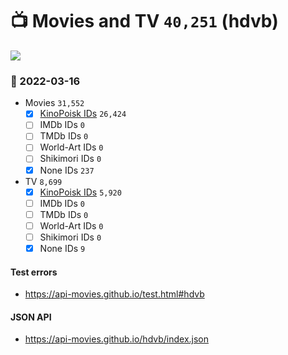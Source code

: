 # :tv: Movies and TV `40,251` (hdvb)

<a href="https://API-Movies.github.io"><img src="https://API-Movies.github.io/banner.png?cache"></a>

### :date: 2022-03-16
- Movies `31,552`
  - [x] <a href="https://API-Movies.github.io/hdvb/movie_kinopoisk_ids.json">KinoPoisk IDs</a> `26,424`
  - [ ] IMDb IDs `0`
  - [ ] TMDb IDs `0`
  - [ ] World-Art IDs `0`
  - [ ] Shikimori IDs `0`
  - [x] None IDs `237`
- TV `8,699`
  - [x] <a href="https://API-Movies.github.io/hdvb/tv_kinopoisk_ids.json">KinoPoisk IDs</a> `5,920`
  - [ ] IMDb IDs `0`
  - [ ] TMDb IDs `0`
  - [ ] World-Art IDs `0`
  - [ ] Shikimori IDs `0`
  - [x] None IDs `9`
#### Test errors
- <a href='https://api-movies.github.io/test.html#hdvb'>https://api-movies.github.io/test.html#hdvb</a>
#### JSON API
- <a href='https://api-movies.github.io/hdvb/index.json'>https://api-movies.github.io/hdvb/index.json</a>
